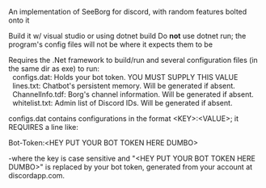 An implementation of SeeBorg for discord, with random features bolted onto it

Build it w/ visual studio or using dotnet build
Do **not** use dotnet run; the program's config files will not be where it expects them to be

Requires the .Net framework to build/run and several configuration files (in the same dir as exe) to run:  
&nbsp;&nbsp;configs.dat:      Holds your bot token. YOU MUST SUPPLY THIS VALUE  
&nbsp;&nbsp;lines.txt:        Chatbot's persistent memory. Will be generated if absent.  
&nbsp;&nbsp;ChannelInfo.tdf:  Borg's channel information. Will be generated if absent.  
&nbsp;&nbsp;whitelist.txt:    Admin list of Discord IDs. Will be generated if absent.  

configs.dat contains configurations in the format \<KEY>:\<VALUE>; it REQUIRES a line like:

Bot-Token:\<HEY PUT YOUR BOT TOKEN HERE DUMBO>

-where the key is case sensitive and "\<HEY PUT YOUR BOT TOKEN HERE DUMBO>" is replaced by your bot token, generated from your account at discordapp.com.
